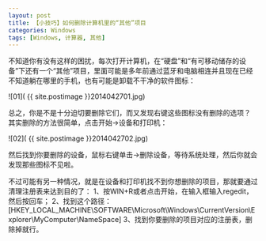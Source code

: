 ```yaml
---
layout: post
title: 【小技巧】如何删除计算机里的“其他”项目  
categories: Windows
tags: [Windows, 计算器, 其他]
---
```


不知道你有没有这样的困扰，每次打开计算机，在“硬盘”和“有可移动储存的设备”下还有一个“其他”项目，里面可能是多年前通过蓝牙和电脑相连并且现在已经不知道躺在哪里的手机，也有可能是卸载不干净的软件图标：

![01]( {{ site.postimage }}2014042701.jpg)

总之，你是不是十分迫切要删除它们，而又发现右键这些图标没有删除的选项？
其实删除的方法很简单，点击开始->设备和打印机：

![02]( {{ site.postimage }}2014042702.jpg)

然后找到你要删除的设备，鼠标右键单击->删除设备，等待系统处理，然后你就会发现那些图标不见啦。

不过可能有另一种情况，就是在设备和打印机找不到你想删除的项目，那就要通过清理注册表来达到目的了：
1、按WIN+R或者点击开始，在输入框输入regedit，然后按回车；
2、找到这个路径：[HKEY_LOCAL_MACHINE\SOFTWARE\Microsoft\Windows\CurrentVersion\Explorer\MyComputer\NameSpace]
3、找到你要删除的项目对应的注册表，删除掉就行。

